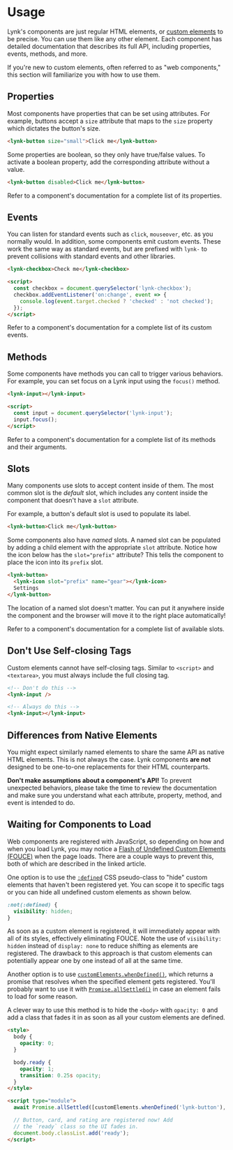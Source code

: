 # Usage

Lynk's components are just regular HTML elements, or [custom elements](https://developer.mozilla.org/en-US/docs/Web/Web_Components/Using_custom_elements) to be precise. You can use them like any other element. Each component has detailed documentation that describes its full API, including properties, events, methods, and more.

If you're new to custom elements, often referred to as "web components," this section will familiarize you with how to use them.

## Properties

Most components have properties that can be set using attributes. For example, buttons accept a `size` attribute that maps to the `size` property which dictates the button's size.

```html
<lynk-button size="small">Click me</lynk-button>
```

Some properties are boolean, so they only have true/false values. To activate a boolean property, add the corresponding attribute without a value.

```html
<lynk-button disabled>Click me</lynk-button>
```

Refer to a component's documentation for a complete list of its properties.

## Events

You can listen for standard events such as `click`, `mouseover`, etc. as you normally would. In addition, some components emit custom events. These work the same way as standard events, but are prefixed with `lynk-` to prevent collisions with standard events and other libraries.

```html
<lynk-checkbox>Check me</lynk-checkbox>

<script>
  const checkbox = document.querySelector('lynk-checkbox');
  checkbox.addEventListener('on:change', event => {
    console.log(event.target.checked ? 'checked' : 'not checked');
  });
</script>
```

Refer to a component's documentation for a complete list of its custom events.

## Methods

Some components have methods you can call to trigger various behaviors. For example, you can set focus on a Lynk input using the `focus()` method.

```html
<lynk-input></lynk-input>

<script>
  const input = document.querySelector('lynk-input');
  input.focus();
</script>
```

Refer to a component's documentation for a complete list of its methods and their arguments.

## Slots

Many components use slots to accept content inside of them. The most common slot is the _default_ slot, which includes any content inside the component that doesn't have a `slot` attribute.

For example, a button's default slot is used to populate its label.

```html
<lynk-button>Click me</lynk-button>
```

Some components also have _named_ slots. A named slot can be populated by adding a child element with the appropriate `slot` attribute. Notice how the icon below has the `slot="prefix"` attribute? This tells the component to place the icon into its `prefix` slot.

```html
<lynk-button>
  <lynk-icon slot="prefix" name="gear"></lynk-icon>
  Settings
</lynk-button>
```

The location of a named slot doesn't matter. You can put it anywhere inside the component and the browser will move it to the right place automatically!

Refer to a component's documentation for a complete list of available slots.

## Don't Use Self-closing Tags

Custom elements cannot have self-closing tags. Similar to `<script>` and `<textarea>`, you must always include the full closing tag.

```html
<!-- Don't do this -->
<lynk-input />

<!-- Always do this -->
<lynk-input></lynk-input>
```

## Differences from Native Elements

You might expect similarly named elements to share the same API as native HTML elements. This is not always the case. Lynk components **are not** designed to be one-to-one replacements for their HTML counterparts.

<lynk-alert type="warning" open><strong>Don't make assumptions about a component's API!</strong> To prevent unexpected behaviors, please take the time to review the documentation and make sure you understand what each attribute, property, method, and event is intended to do.</lynk-alert>

## Waiting for Components to Load

Web components are registered with JavaScript, so depending on how and when you load Lynk, you may notice a [Flash of Undefined Custom Elements (FOUCE)](https://www.abeautifulsite.net/posts/flash-of-undefined-custom-elements/) when the page loads. There are a couple ways to prevent this, both of which are described in the linked article.

One option is to use the [`:defined`](https://developer.mozilla.org/en-US/docs/Web/CSS/:defined) CSS pseudo-class to "hide" custom elements that haven't been registered yet. You can scope it to specific tags or you can hide all undefined custom elements as shown below.

```css
:not(:defined) {
  visibility: hidden;
}
```

As soon as a custom element is registered, it will immediately appear with all of its styles, effectively eliminating FOUCE. Note the use of `visibility: hidden` instead of `display: none` to reduce shifting as elements are registered. The drawback to this approach is that custom elements can potentially appear one by one instead of all at the same time.

Another option is to use [`customElements.whenDefined()`](https://developer.mozilla.org/en-US/docs/Web/API/CustomElementRegistry/whenDefined), which returns a promise that resolves when the specified element gets registered. You'll probably want to use it with [`Promise.allSettled()`](https://developer.mozilla.org/en-US/docs/Web/JavaScript/Reference/Global_Objects/Promise/allSettled) in case an element fails to load for some reason.

A clever way to use this method is to hide the `<body>` with `opacity: 0` and add a class that fades it in as soon as all your custom elements are defined.

```html
<style>
  body {
    opacity: 0;
  }

  body.ready {
    opacity: 1;
    transition: 0.25s opacity;
  }
</style>

<script type="module">
  await Promise.allSettled([customElements.whenDefined('lynk-button'), customElements.whenDefined('lynk-alert')]);

  // Button, card, and rating are registered now! Add
  // the `ready` class so the UI fades in.
  document.body.classList.add('ready');
</script>
```
